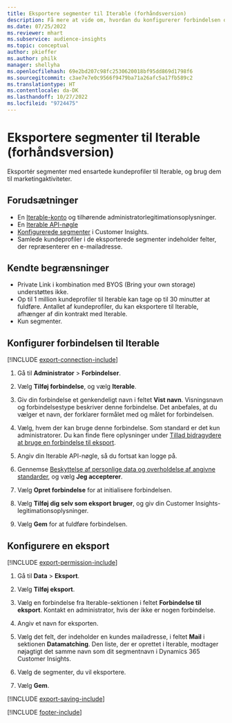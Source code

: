 ```yaml
---
title: Eksportere segmenter til Iterable (forhåndsversion)
description: Få mere at vide om, hvordan du konfigurerer forbindelsen og eksporterer til Iterable.
ms.date: 07/25/2022
ms.reviewer: mhart
ms.subservice: audience-insights
ms.topic: conceptual
author: pkieffer
ms.author: philk
manager: shellyha
ms.openlocfilehash: 69e2bd207c98fc2530620018bf95dd869d1798f6
ms.sourcegitcommit: c3ae7e7e0c9566f9479ba71a26afc5a17fb589c2
ms.translationtype: HT
ms.contentlocale: da-DK
ms.lasthandoff: 10/27/2022
ms.locfileid: "9724475"
---
```

# <a name="export-segments-to-iterable-preview"></a>Eksportere segmenter til Iterable (forhåndsversion)

Eksportér segmenter med ensartede kundeprofiler til Iterable, og brug dem til marketingaktiviteter.

## <a name="prerequisites"></a>Forudsætninger

- En [Iterable-konto](https://iterable.com/) og tilhørende administratorlegitimationsoplysninger.
- En [Iterable API-nøgle](https://support.iterable.com/hc/en-us/articles/360043464871)
- [Konfigurerede segmenter](segments.md) i Customer Insights.
- Samlede kundeprofiler i de eksporterede segmenter indeholder felter, der repræsenterer en e-mailadresse.

## <a name="known-limitations"></a>Kendte begrænsninger

- Private Link i kombination med BYOS (Bring your own storage) understøttes ikke.
- Op til 1 million kundeprofiler til Iterable kan tage op til 30 minutter at fuldføre. Antallet af kundeprofiler, du kan eksportere til Iterable, afhænger af din kontrakt med Iterable.
- Kun segmenter.

## <a name="set-up-connection-to-iterable"></a>Konfigurer forbindelsen til Iterable

[!INCLUDE [export-connection-include](includes/export-connection-admn.md)]

1. Gå til **Administrator** > **Forbindelser**.

1. Vælg **Tilføj forbindelse**, og vælg **Iterable**.

1. Giv din forbindelse et genkendeligt navn i feltet **Vist navn**. Visningsnavn og forbindelsestype beskriver denne forbindelse. Det anbefales, at du vælger et navn, der forklarer formålet med og målet for forbindelsen.

1. Vælg, hvem der kan bruge denne forbindelse. Som standard er det kun administratorer. Du kan finde flere oplysninger under [Tillad bidragydere at bruge en forbindelse til eksport](connections.md#allow-contributors-to-use-a-connection-for-exports).

1. Angiv din Iterable API-nøgle, så du fortsat kan logge på.

1. Gennemse [Beskyttelse af personlige data og overholdelse af angivne standarder](connections.md#data-privacy-and-compliance), og vælg **Jeg accepterer**.

1. Vælg **Opret forbindelse** for at initialisere forbindelsen.

1. Vælg **Tilføj dig selv som eksport bruger**, og giv din Customer Insights-legitimationsoplysninger.

1. Vælg **Gem** for at fuldføre forbindelsen.

## <a name="configure-an-export"></a>Konfigurere en eksport

[!INCLUDE [export-permission-include](includes/export-permission.md)]

1. Gå til **Data** > **Eksport**.

1. Vælg **Tilføj eksport**.

1. Vælg en forbindelse fra Iterable-sektionen i feltet **Forbindelse til eksport**. Kontakt en administrator, hvis der ikke er nogen forbindelse.

1. Angiv et navn for eksporten.

1. Vælg det felt, der indeholder en kundes mailadresse, i feltet **Mail** i sektionen **Datamatching**. Den liste, der er oprettet i Iterable, modtager nøjagtigt det samme navn som dit segmentnavn i Dynamics 365 Customer Insights.

1. Vælg de segmenter, du vil eksportere.

1. Vælg **Gem**.

[!INCLUDE [export-saving-include](includes/export-saving.md)]

[!INCLUDE [footer-include](includes/footer-banner.md)]
